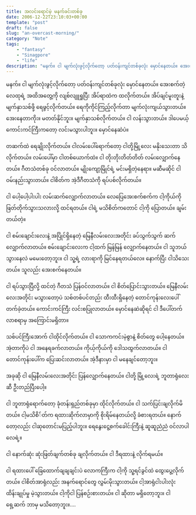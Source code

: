 ```yaml
---
title: အလင်းရောင်မဲ့ မနက်ခင်းတစ်ခု
date: 2006-12-22T23:10:03+00:00
template: "post"  
draft: false  
slug: "an-overcast-morning/"  
category: "Note"
tags:
    - "fantasy"
    - "Sinagpore"
    - "life"
description: "မနက်။ ငါ မျက်လုံးဖွင့်လိုက်တော့ ပတ်ဝန်းကျင်တစ်ခုလုံး မှောင်နေတယ်။ အေးစက်တဲ့ လေထုရဲ့ အထိအတွေ့ကို လျစ်လျူရှုပြီး အိပ်ရာထဲက ထလိုက်တယ်။ အိပ်ချင်မူးတူးနဲ့ မျက်နှာသစ်ဖို့ ရေဖွင့်လိုက်တယ်။ ရေကိုကိုင်ကြည့်လိုက်တာ မျက်လုံးကျယ်သွားတယ်။ အေးနေတာကိုး။ မတတ်နိုင်ဘူး။ မျက်နှာသစ်လိုက်တယ်။ ငါ လန်းသွားတယ်။ ဒါပေမယ့် ကောင်းကင်ကြီးကတော့ လင်းမသွားပါဘူး။ မှောင်နေဆဲပဲ။"
---
```

မနက်။ ငါ မျက်လုံးဖွင့်လိုက်တော့ ပတ်ဝန်းကျင်တစ်ခုလုံး မှောင်နေတယ်။ အေးစက်တဲ့ လေထုရဲ့ အထိအတွေ့ကို လျစ်လျူရှုပြီး အိပ်ရာထဲက ထလိုက်တယ်။ အိပ်ချင်မူးတူးနဲ့ မျက်နှာသစ်ဖို့ ရေဖွင့်လိုက်တယ်။ ရေကိုကိုင်ကြည့်လိုက်တာ မျက်လုံးကျယ်သွားတယ်။ အေးနေတာကိုး။ မတတ်နိုင်ဘူး။ မျက်နှာသစ်လိုက်တယ်။ ငါ လန်းသွားတယ်။ ဒါပေမယ့် ကောင်းကင်ကြီးကတော့ လင်းမသွားပါဘူး။ မှောင်နေဆဲပဲ။

တဆက်ထဲ ရေချိုးလိုက်တယ်။ ငါလမ်းပေါ်ရောက်တော့ ငါတို့မြို့လေး မနိုးသေးတာ သိလိုက်တယ်။ လမ်းပေါ်မှာ ငါတစ်ယောက်ထဲ။ ငါ တိုးတိုးတိတ်တိတ် လမ်းလျှောက်နေတယ်။ ဂီတသံတစ်ခု ဝင်လာတယ်။ မျိုးကျော့မြိုင်ရဲ့ မင်းမရှိတဲ့နေရာ။ မဆီမဆိုင် ငါဝမ်းနည်းသွားတယ်။ ငါစိတ်က အဲ့ဒီဂီတသံကို ရပ်ပစ်လိုက်တယ်။

ငါ ပေါ့ပေါ့ပါးပါး လမ်းဆက်လျှောက်လာတယ်။ လေပြေအေးစက်စက်က ငါ့ကိုယ်ကို ဖြတ်တိုက်သွားသလားလို့ ထင်ရတယ်။ ငါရဲ့ မသိစိတ်ကတောင် ငါ့ကို ပြောတယ်။ ချမ်းတယ်တဲ့။

ငါ စမ်းချောင်းလေးနဲ့ အပြိုင်ရှိနေတဲ့ မြေနီလမ်းလေးအတိုင်း ခပ်သွက်သွက် ဆက်လျှောက်လာတယ်။ စမ်းချောင်းလေးက ငါ့ထက် မြန်မြန် လျှောက်နေတယ်။ ငါ သူဘယ်သွားနေလဲ မမေးတော့ဘူး။ ငါ သူ့ရဲ့ လားရာကို မြင်နေရတယ်လေ။ နောက်ပြီး ငါသိသေးတယ်။ သူလည်း အေးစက်နေတယ်။

ငါ ရပ်သွားပြီလို့ ထင်တဲ့ ဂီတသံ ပြန်ဝင်လာတယ်။ ငါ စိတ်ပြောင်းသွားတယ်။ မြေနီလမ်းလေးအတိုင်း မသွားတော့ပဲ သစ်တစ်ပင်တည်း ထီးထီးရှိနေတဲ့ တောင်ကုန်းလေးပေါ်တက်ခဲ့တယ်။ ကောင်းကင်ကြီး လင်းစပြုလာတယ်။ မှောင်နေဆဲဆိုရင် ငါ ဒီပေါ်တက်လာစရာမှ အကြောင်းမရှိတာ။

သစ်ပင်ကြီးအောက် ငါထိုင်လိုက်တယ်။ ငါ သောကကင်းမဲ့စွာနဲ့ စိတ်တွေ ပေါ့နေတယ်။ အဲ့တာကိုပဲ ငါ အနေရခက်လာတယ်။ ကိုယ့်ကိုယ်ကို ဒေါသထွက်လာတယ်။ ငါ တောင်ကုန်းပေါ်က ပြေးဆင်းလာတယ်။ အဲ့ဒီနားမှာ ငါ မနေချင်တော့ဘူး။

အခုဆို ငါ မြေနီလမ်းလေးအတိုင်း ပြန်လျှောက်နေတယ်။ ငါတို့ မြို့လေးရဲ့ ဘူတာရုံလေးဆီ ဦးတည်ပြီးပေါ့။

ငါ ဘူတာရုံရောက်တော့ ခုံတန်းရှည်တစ်ခုမှာ ထိုင်လိုက်တယ်။ ငါ သက်ပြင်းချလိုက်မိတယ်။ ငါ့မသိစိ်တ်က ရထားဆိုက်လာမှာကို စိုးရိမ်နေတယ်လို့ ခံစားရတယ်။ နောက်တော့လည်း ငါဆုတောင်းမပြည့်ပါဘူး။ ရေနွေးငွေ့စက်ခေါင်းကြီးနဲ့ ဆူဆူညံညံ ဝင်လာပါလေရဲ့။

ငါ နောက်ဆုံး ဆုံးဖြတ်ချက်တစ်ခု ချလိုက်တယ်။ ငါ ဒီရထားနဲ့ လိုက်ရမယ်။

ငါ ရထားပေါ် ခြေထောက်ချချချင်းပဲ လောကကြီးက ငါ့ကို သူ့ရင်ခွင်ထဲ ထွေးပွေ့လိုက်တယ်။ ငါစိတ်အာရုံလည်း အနက်ရောင်တွေ လွှမ်းမိုးသွားတယ်။ ငါ့အာရုံငါးပါးလုံး ထိန်းချုပ်မှု မဲ့သွားတယ်။ ငါ့ကိုငါ ပြန်စဉ်းစားတယ်။ ငါ ဆိုတာ မရှိတော့ဘူး။ ငါ ရှေ့ဆက် ဘာမှ မသိတော့ဘူး။….